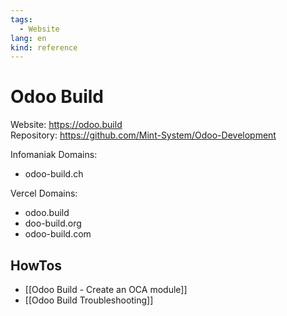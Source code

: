 ```yaml
---
tags:
  - Website
lang: en
kind: reference
---
```


# Odoo Build

Website: <https://odoo.build>\
Repository: <https://github.com/Mint-System/Odoo-Development>

Infomaniak Domains:

- odoo-build.ch

Vercel Domains:

- odoo.build
- doo-build.org
- odoo-build.com

## HowTos

- [[Odoo Build - Create an OCA module]]
- [[Odoo Build Troubleshooting]]
